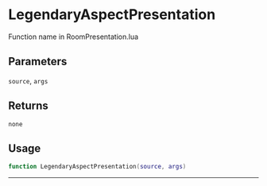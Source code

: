 # LegendaryAspectPresentation
Function name in RoomPresentation.lua
## Parameters
`source`, `args`
## Returns
`none`
## Usage
```lua
function LegendaryAspectPresentation(source, args)
```
---
